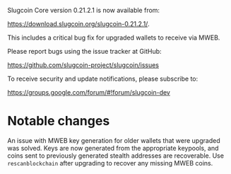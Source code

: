 Slugcoin Core version 0.21.2.1 is now available from:

 <https://download.slugcoin.org/slugcoin-0.21.2.1/>.

This includes a critical bug fix for upgraded wallets to receive via MWEB.

Please report bugs using the issue tracker at GitHub:

  <https://github.com/slugcoin-project/slugcoin/issues>

To receive security and update notifications, please subscribe to:

  <https://groups.google.com/forum/#!forum/slugcoin-dev>

Notable changes
===============

An issue with MWEB key generation for older wallets that were upgraded was solved.
Keys are now generated from the appropriate keypools, and coins sent to previously generated stealth addresses are recoverable.
Use `rescanblockchain` after upgrading to recover any missing MWEB coins.

